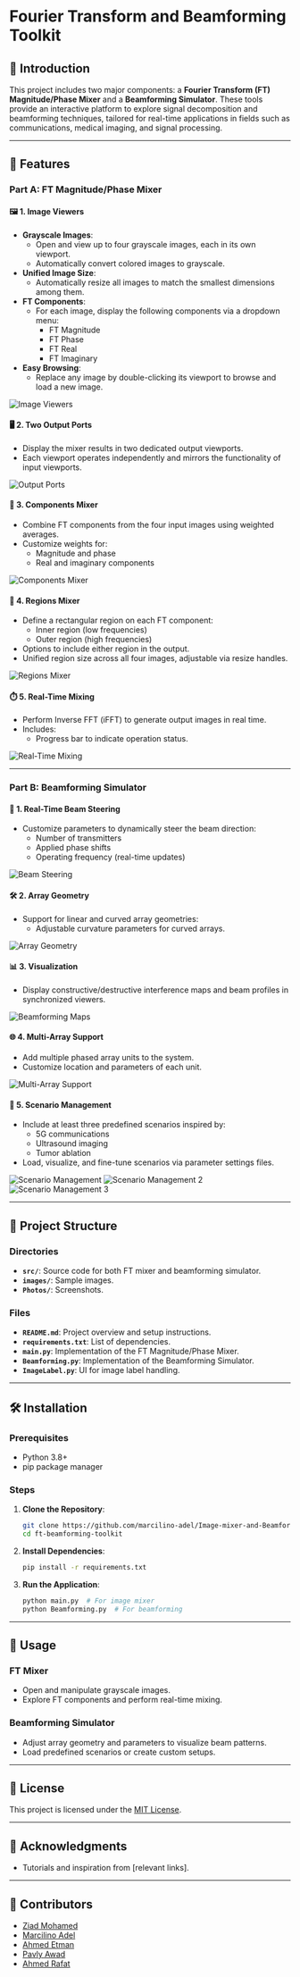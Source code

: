 # Fourier Transform and Beamforming Toolkit

## 🚀 Introduction
This project includes two major components: a **Fourier Transform (FT) Magnitude/Phase Mixer** and a **Beamforming Simulator**. These tools provide an interactive platform to explore signal decomposition and beamforming techniques, tailored for real-time applications in fields such as communications, medical imaging, and signal processing.

---

## 🌟 Features

### Part A: FT Magnitude/Phase Mixer

#### 🖼️ **1. Image Viewers**
- **Grayscale Images**:
  - Open and view up to four grayscale images, each in its own viewport.
  - Automatically convert colored images to grayscale.
- **Unified Image Size**:
  - Automatically resize all images to match the smallest dimensions among them.
- **FT Components**:
  - For each image, display the following components via a dropdown menu:
    - FT Magnitude
    - FT Phase
    - FT Real
    - FT Imaginary
- **Easy Browsing**:
  - Replace any image by double-clicking its viewport to browse and load a new image.

![Image Viewers](https://github.com/marcilino-adel/Image-mixer-and-Beamforming/blob/56211bc0c856e82ac090ae61f2cfa64b88ce6e7a/Photos/Image%20Mixer%201.png)

#### 🖥️ **2. Two Output Ports**
- Display the mixer results in two dedicated output viewports.
- Each viewport operates independently and mirrors the functionality of input viewports.

![Output Ports](https://github.com/marcilino-adel/Image-mixer-and-Beamforming/blob/56211bc0c856e82ac090ae61f2cfa64b88ce6e7a/Photos/Image%20Mixer%202.png)

#### 🔄 **3. Components Mixer**
- Combine FT components from the four input images using weighted averages.
- Customize weights for:
  - Magnitude and phase
  - Real and imaginary components

![Components Mixer](https://github.com/marcilino-adel/Image-mixer-and-Beamforming/blob/56211bc0c856e82ac090ae61f2cfa64b88ce6e7a/Photos/Image%20Mixer%203.png)

#### 📐 **4. Regions Mixer**
- Define a rectangular region on each FT component:
  - Inner region (low frequencies)
  - Outer region (high frequencies)
- Options to include either region in the output.
- Unified region size across all four images, adjustable via resize handles.

![Regions Mixer](docs/images/regions_mixer.png "Regions Mixer")

#### ⏱️ **5. Real-Time Mixing**
- Perform Inverse FFT (iFFT) to generate output images in real time.
- Includes:
  - Progress bar to indicate operation status.

![Real-Time Mixing](docs/images/real_time_mixing.png "Real-Time Mixing")

---

### Part B: Beamforming Simulator

#### 🔄 **1. Real-Time Beam Steering**
- Customize parameters to dynamically steer the beam direction:
  - Number of transmitters
  - Applied phase shifts
  - Operating frequency (real-time updates)

![Beam Steering](https://github.com/marcilino-adel/Image-mixer-and-Beamforming/blob/56211bc0c856e82ac090ae61f2cfa64b88ce6e7a/Photos/2D%20Beamforming%20Simulator%202.png)

#### 🛠️ **2. Array Geometry**
- Support for linear and curved array geometries:
  - Adjustable curvature parameters for curved arrays.

![Array Geometry](docs/images/array_geometry.png "Array Geometry")

#### 📊 **3. Visualization**
- Display constructive/destructive interference maps and beam profiles in synchronized viewers.

![Beamforming Maps](docs/images/beamforming_maps.png "Beamforming Maps")

#### 🌐 **4. Multi-Array Support**
- Add multiple phased array units to the system.
- Customize location and parameters of each unit.

![Multi-Array Support](docs/images/multi_array_support.png "Multi-Array Support")

#### 📂 **5. Scenario Management**
- Include at least three predefined scenarios inspired by:
  - 5G communications
  - Ultrasound imaging
  - Tumor ablation
- Load, visualize, and fine-tune scenarios via parameter settings files.

![Scenario Management](https://github.com/marcilino-adel/Image-mixer-and-Beamforming/blob/56211bc0c856e82ac090ae61f2cfa64b88ce6e7a/Photos/2D%20Beamforming%20Simulator%20sc1.png)
![Scenario Management 2](https://github.com/marcilino-adel/Image-mixer-and-Beamforming/blob/56211bc0c856e82ac090ae61f2cfa64b88ce6e7a/Photos/2D%20Beamforming%20Simulator%20sc2.png)
![Scenario Management 3](https://github.com/marcilino-adel/Image-mixer-and-Beamforming/blob/56211bc0c856e82ac090ae61f2cfa64b88ce6e7a/Photos/2D%20Beamforming%20Simulator%20sc3.png)

---

## 📂 Project Structure

### Directories
- **`src/`**: Source code for both FT mixer and beamforming simulator.
- **`images/`**: Sample images.
- **`Photos/`**: Screenshots.

### Files
- **`README.md`**: Project overview and setup instructions.
- **`requirements.txt`**: List of dependencies.
- **`main.py`**: Implementation of the FT Magnitude/Phase Mixer.
- **`Beamforming.py`**: Implementation of the Beamforming Simulator.
- **`ImageLabel.py`**: UI for image label handling.

---

## 🛠️ Installation

### Prerequisites
- Python 3.8+
- pip package manager

### Steps
1. **Clone the Repository**:
   ```bash
   git clone https://github.com/marcilino-adel/Image-mixer-and-Beamforming.git
   cd ft-beamforming-toolkit
   ```

2. **Install Dependencies**:
   ```bash
   pip install -r requirements.txt
   ```

3. **Run the Application**:
   ```bash
   python main.py  # For image mixer
   python Beamforming.py  # For beamforming
   ```

---

## 📖 Usage

### FT Mixer
- Open and manipulate grayscale images.
- Explore FT components and perform real-time mixing.

### Beamforming Simulator
- Adjust array geometry and parameters to visualize beam patterns.
- Load predefined scenarios or create custom setups.

---

## 📜 License
This project is licensed under the [MIT License](LICENSE).

---

## 🙏 Acknowledgments
- Tutorials and inspiration from [relevant links].

---

## 🤝 Contributors
- [Ziad Mohamed](https://github.com/Ziadmohammed200)  
- [Marcilino Adel](https://github.com/marcilino-adel)  
- [Ahmed Etman](https://github.com/AhmedEtma)  
- [Pavly Awad](https://github.com/PavlyAwad)  
- [Ahmed Rafat](https://github.com/AhmeedRaafatt)

